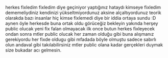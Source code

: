 herkes fixledim fixledim diye geçiniyor yaptığınız hataydı kimseye fixledim dememeliydiniz kendinizi yükseltmiyordunuz aksine alçaltıyordunuz teorik olarakda bazı insanlar hiç kimse fixlemedi diye bir iddia ortaya sundu
:D aynen öyle herkesde buna ortak oldu görüceğiz bekleyin yakında herşey public olucak yeni fix falan olmayacak ilk once butun herkes fixleyecek ondan sonra mtler public olucak her zaman olduğu gibi buna alışmanız gerekiyordu
her fixde oldugu gibi mfadada böyle olmuştu sadece sabırlı olun andaval gibi takılabilirsiniz mtler public olana kadar gerçekleri duymak size bukadar acı gelmesin.
